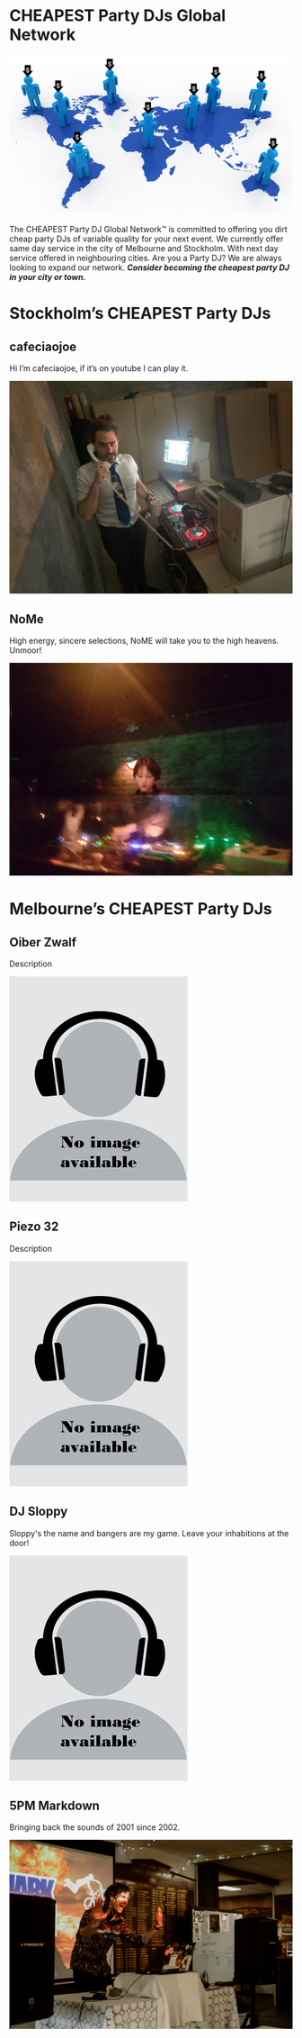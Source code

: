 # CHEAPEST Party DJs Global Network

![roll_out.jpg](roll_out.jpg)

The CHEAPEST Party DJ Global Network™️ is committed to offering you dirt cheap party DJs of variable quality for your next event. We currently offer same day service in the city of Melbourne and Stockholm. With next day service offered in neighbouring cities. Are you a Party DJ? We are always looking to expand our network. ***Consider becoming the cheapest party DJ in your city or town.*** 

# Stockholm’s CHEAPEST Party DJs

## cafeciaojoe
Hi I’m cafeciaojoe, if it’s on youtube I can play it. 

![IMG_6675.JPG](IMG_6675.jpg)

## NoMe
High energy, sincere selections, NoME will take you to the high heavens. Unmoor! 

![NoMe.JPG](NoMe.jpg)

# Melbourne’s CHEAPEST Party DJs

## Oiber Zwalf
Description

![image_preview.jpg](image_preview.jpg)

## Piezo 32
Description

![image_preview.jpg](image_preview.jpg)

## DJ Sloppy
Sloppy's the name and bangers are my game. Leave your inhabitions at the door!

![image_preview.jpg](image_preview.jpg)

## 5PM Markdown
Bringing back the sounds of 2001 since 2002.

![DSCF7080.jpg](DSCF7080.jpg)

